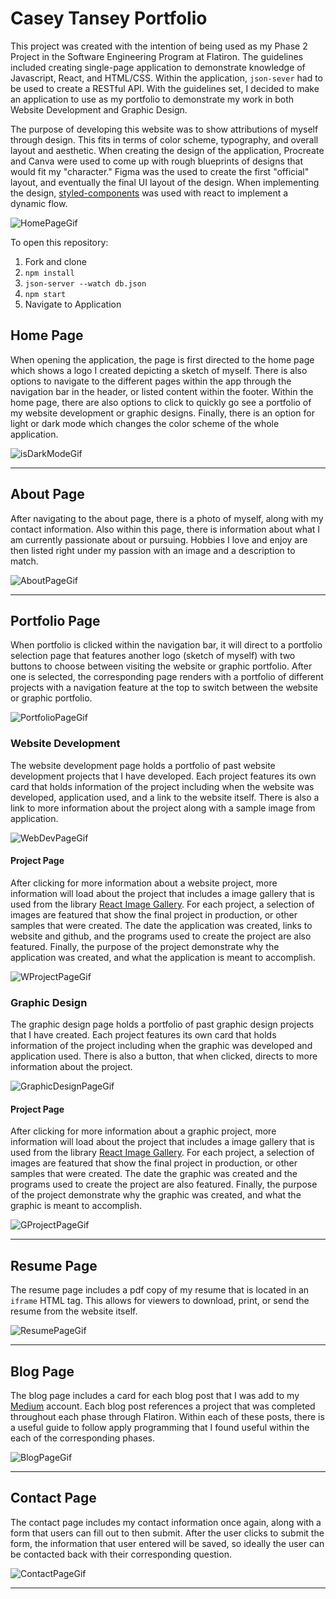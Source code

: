 # Casey Tansey Portfolio

This project was created with the intention of being used as my Phase 2 Project in the Software Engineering Program at Flatiron. The guidelines included creating single-page application to demonstrate knowledge of Javascript, React, and HTML/CSS. Within the application, `json-sever` had to be used to create a RESTful API. With the guidelines set, I decided to make an application to use as my portfolio to demonstrate my work in both Website Development and Graphic Design.

The purpose of developing this website was to show attributions of myself through design. This fits in terms of color scheme, typography, and overall layout and aesthetic. When creating the design of the application, Procreate and Canva were used to come up with rough blueprints of designs that would fit my "character." Figma was the used to create the first "official" layout, and eventually the final UI layout of the design. When implementing the design, [styled-components][0] was used with react to implement a dynamic flow.

![HomePageGif](https://media.giphy.com/media/wI9dnwZUKivnoHERP2/giphy.gif)

To open this repository:

1. Fork and clone
2. `npm install`
3. `json-server --watch db.json`
4. `npm start`
5. Navigate to Application

## Home Page

When opening the application, the page is first directed to the home page which shows a logo I created depicting a sketch of myself. There is also options to navigate to the different pages within the app through the navigation bar in the header, or listed content within the footer. Within the home page, there are also options to click to quickly go see a portfolio of my website development or graphic designs. Finally, there is an option for light or dark mode which changes the color scheme of the whole application.

![isDarkModeGif](https://media.giphy.com/media/a9OKDLySgUSlWNk362/giphy.gif)

---

## About Page

After navigating to the about page, there is a photo of myself, along with my contact information. Also within this page, there is information about what I am currently passionate about or pursuing. Hobbies I love and enjoy are then listed right under my passion with an image and a description to match.

![AboutPageGif](https://media.giphy.com/media/i86JoAEpo3hfBhmRZp/giphy.gif)

---

## Portfolio Page

When portfolio is clicked within the navigation bar, it will direct to a portfolio selection page that features another logo (sketch of myself) with two buttons to choose between visiting the website or graphic portfolio. After one is selected, the corresponding page renders with a portfolio of different projects with a navigation feature at the top to switch between the website or graphic portfolio.

![PortfolioPageGif](https://media.giphy.com/media/zO3F0eiNhSqpwDqpOK/giphy.gif)

### **Website Development**

The website development page holds a portfolio of past website development projects that I have developed. Each project features its own card that holds information of the project including when the website was developed, application used, and a link to the website itself. There is also a link to more information about the project along with a sample image from application.

![WebDevPageGif](https://media.giphy.com/media/rzUJiH5xy50oneu7SG/giphy.gif)

#### Project Page

After clicking for more information about a website project, more information will load about the project that includes a image gallery that is used from the library [React Image Gallery][1]. For each project, a selection of images are featured that show the final project in production, or other samples that were created. The date the application was created, links to website and github, and the programs used to create the project are also featured. Finally, the purpose of the project demonstrate why the application was created, and what the application is meant to accomplish.

![WProjectPageGif](https://media.giphy.com/media/UAN47A3uxG7Uski7gt/giphy.gif)

### **Graphic Design**

The graphic design page holds a portfolio of past graphic design projects that I have created. Each project features its own card that holds information of the project including when the graphic was developed and application used. There is also a button, that when clicked, directs to more information about the project.

![GraphicDesignPageGif](https://media.giphy.com/media/WAepnimpfckcgufzc3/giphy.gif)

#### Project Page

After clicking for more information about a graphic project, more information will load about the project that includes a image gallery that is used from the library [React Image Gallery][1]. For each project, a selection of images are featured that show the final project in production, or other samples that were created. The date the graphic was created and the programs used to create the project are also featured. Finally, the purpose of the project demonstrate why the graphic was created, and what the graphic is meant to accomplish.

![GProjectPageGif](https://media.giphy.com/media/p5GQqrsE8hftwS43lS/giphy.gif)

---

## Resume Page

The resume page includes a pdf copy of my resume that is located in an `iframe` HTML tag. This allows for viewers to download, print, or send the resume from the website itself.

![ResumePageGif](https://media.giphy.com/media/wWgAZEzbfuBCHQ3fiz/giphy.gif)

---

## Blog Page

The blog page includes a card for each blog post that I was add to my [Medium][2] account. Each blog post references a project that was completed throughout each phase through Flatiron. Within each of these posts, there is a useful guide to follow apply programming that I found useful within the each of the corresponding phases.

![BlogPageGif](https://media.giphy.com/media/wl3KvdXlqOarldg4Kz/giphy.gif)

---

## Contact Page

The contact page includes my contact information once again, along with a form that users can fill out to then submit. After the user clicks to submit the form, the information that user entered will be saved, so ideally the user can be contacted back with their corresponding question.

![ContactPageGif](https://media.giphy.com/media/VDeADQQHSYoNAwEbzF/giphy.gif)

---

[0]: https://styled-components.com/
[1]: https://www.npmjs.com/package/react-image-gallery
[2]: https://medium.com/@ctansey12600

